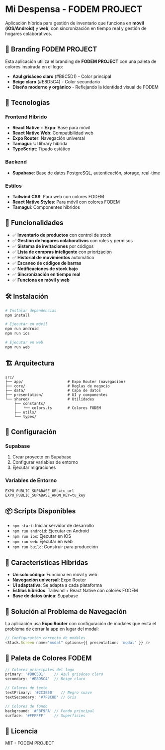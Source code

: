 # Mi Despensa - FODEM PROJECT

Aplicación híbrida para gestión de inventario que funciona en **móvil (iOS/Android)** y **web**, con sincronización en tiempo real y gestión de hogares colaborativos.

## 🎨 Branding FODEM PROJECT

Esta aplicación utiliza el branding de **FODEM PROJECT** con una paleta de colores inspirada en el logo:
- **Azul grisáceo claro** (#B8C5D1) - Color principal
- **Beige claro** (#E8D5C4) - Color secundario
- **Diseño moderno y orgánico** - Reflejando la identidad visual de FODEM

## 🚀 Tecnologías

### Frontend Híbrido
- **React Native + Expo**: Base para móvil
- **React Native Web**: Compatibilidad web
- **Expo Router**: Navegación universal
- **Tamagui**: UI library híbrida
- **TypeScript**: Tipado estático

### Backend
- **Supabase**: Base de datos PostgreSQL, autenticación, storage, real-time

### Estilos
- **Tailwind CSS**: Para web con colores FODEM
- **React Native Styles**: Para móvil con colores FODEM
- **Tamagui**: Componentes híbridos

## 📱 Funcionalidades

- ✅ **Inventario de productos** con control de stock
- ✅ **Gestión de hogares colaborativos** con roles y permisos
- ✅ **Sistema de invitaciones** por códigos
- ✅ **Lista de compras inteligente** con priorización
- ✅ **Historial de movimientos** automático
- ✅ **Escaneo de códigos de barras**
- ✅ **Notificaciones de stock bajo**
- ✅ **Sincronización en tiempo real**
- ✅ **Funciona en móvil y web**

## 🛠️ Instalación

```bash
# Instalar dependencias
npm install

# Ejecutar en móvil
npm run android
npm run ios

# Ejecutar en web
npm run web
```

## 🏗️ Arquitectura

```
src/
├── app/                    # Expo Router (navegación)
├── core/                   # Reglas de negocio
├── data/                   # Capa de datos
├── presentation/           # UI y componentes
└── shared/                 # Utilidades
    ├── constants/
    │   └── colors.ts       # Colores FODEM
    ├── utils/
    └── types/
```

## 🔧 Configuración

### Supabase
1. Crear proyecto en Supabase
2. Configurar variables de entorno
3. Ejecutar migraciones

### Variables de Entorno
```env
EXPO_PUBLIC_SUPABASE_URL=tu_url
EXPO_PUBLIC_SUPABASE_ANON_KEY=tu_key
```

## 📦 Scripts Disponibles

- `npm start`: Iniciar servidor de desarrollo
- `npm run android`: Ejecutar en Android
- `npm run ios`: Ejecutar en iOS
- `npm run web`: Ejecutar en web
- `npm run build`: Construir para producción

## 🎯 Características Híbridas

- **Un solo código**: Funciona en móvil y web
- **Navegación universal**: Expo Router
- **UI adaptativa**: Se adapta a cada plataforma
- **Estilos híbridos**: Tailwind + React Native con colores FODEM
- **Base de datos única**: Supabase

## 🚨 Solución al Problema de Navegación

La aplicación usa **Expo Router** con configuración de modales que evita el problema de cerrar la app en lugar del modal:

```typescript
// Configuración correcta de modales
<Stack.Screen name="modal" options={{ presentation: 'modal' }} />
```

## 🎨 Paleta de Colores FODEM

```typescript
// Colores principales del logo
primary: '#B8C5D1'    // Azul grisáceo claro
secondary: '#E8D5C4'  // Beige claro

// Colores de texto
textPrimary: '#2C3E50'   // Negro suave
textSecondary: '#7F8C8D' // Gris

// Colores de fondo
background: '#F8F9FA' // Fondo principal
surface: '#FFFFFF'    // Superficies
```

## 📄 Licencia

MIT - FODEM PROJECT 